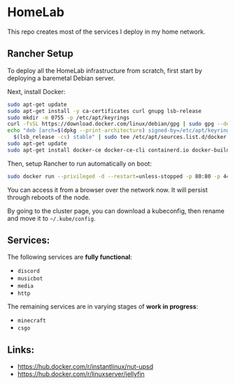 # HomeLab
This repo creates most of the services I deploy in my home network.

## Rancher Setup
To deploy all the HomeLab infrastructure from scratch, first start by deploying a baremetal Debian server.

Next, install Docker:
```bash
sudo apt-get update
sudo apt-get install -y ca-certificates curl gnupg lsb-release
sudo mkdir -m 0755 -p /etc/apt/keyrings
curl -fsSL https://download.docker.com/linux/debian/gpg | sudo gpg --dearmor -o /etc/apt/keyrings/docker.gpg
echo "deb [arch=$(dpkg --print-architecture) signed-by=/etc/apt/keyrings/docker.gpg] https://download.docker.com/linux/debian \
  $(lsb_release -cs) stable" | sudo tee /etc/apt/sources.list.d/docker.list > /dev/null
sudo apt-get update
sudo apt-get install docker-ce docker-ce-cli containerd.io docker-buildx-plugin docker-compose-plugin
```

Then, setup Rancher to run automatically on boot:
```bash
sudo docker run --privileged -d --restart=unless-stopped -p 80:80 -p 443:443 rancher/rancher
```

You can access it from a browser over the network now. It will persist through reboots of the node.

By going to the cluster page, you can download a kubeconfig, then rename and move it to `~/.kube/config`.

## Services:
The following services are **fully functional**:
- `discord`
- `musicbot`
- `media`
- `http`

The remaining services are in varying stages of **work in progress**:
- `minecraft`
- `csgo`

## Links:
- https://hub.docker.com/r/instantlinux/nut-upsd
- https://hub.docker.com/r/linuxserver/jellyfin
